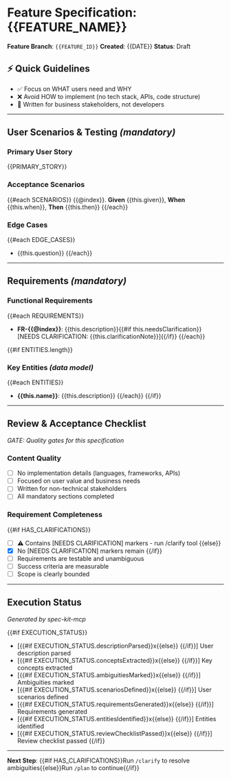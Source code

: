 # Feature Specification: {{FEATURE_NAME}}

**Feature Branch**: `{{FEATURE_ID}}`
**Created**: {{DATE}}
**Status**: Draft

## ⚡ Quick Guidelines
- ✅ Focus on WHAT users need and WHY
- ❌ Avoid HOW to implement (no tech stack, APIs, code structure)
- 👥 Written for business stakeholders, not developers

---

## User Scenarios & Testing *(mandatory)*

### Primary User Story
{{PRIMARY_STORY}}

### Acceptance Scenarios
{{#each SCENARIOS}}
{{@index}}. **Given** {{this.given}}, **When** {{this.when}}, **Then** {{this.then}}
{{/each}}

### Edge Cases
{{#each EDGE_CASES}}
- {{this.question}}
{{/each}}

---

## Requirements *(mandatory)*

### Functional Requirements
{{#each REQUIREMENTS}}
- **FR-{{@index}}**: {{this.description}}{{#if this.needsClarification}} [NEEDS CLARIFICATION: {{this.clarificationNote}}]{{/if}}
{{/each}}

{{#if ENTITIES.length}}
### Key Entities *(data model)*
{{#each ENTITIES}}
- **{{this.name}}**: {{this.description}}
{{/each}}
{{/if}}

---

## Review & Acceptance Checklist
*GATE: Quality gates for this specification*

### Content Quality
- [ ] No implementation details (languages, frameworks, APIs)
- [ ] Focused on user value and business needs
- [ ] Written for non-technical stakeholders
- [ ] All mandatory sections completed

### Requirement Completeness
{{#if HAS_CLARIFICATIONS}}
- [ ] ⚠️ Contains [NEEDS CLARIFICATION] markers - run /clarify tool
{{else}}
- [x] No [NEEDS CLARIFICATION] markers remain
{{/if}}
- [ ] Requirements are testable and unambiguous
- [ ] Success criteria are measurable
- [ ] Scope is clearly bounded

---

## Execution Status
*Generated by spec-kit-mcp*

{{#if EXECUTION_STATUS}}
- [{{#if EXECUTION_STATUS.descriptionParsed}}x{{else}} {{/if}}] User description parsed
- [{{#if EXECUTION_STATUS.conceptsExtracted}}x{{else}} {{/if}}] Key concepts extracted
- [{{#if EXECUTION_STATUS.ambiguitiesMarked}}x{{else}} {{/if}}] Ambiguities marked
- [{{#if EXECUTION_STATUS.scenariosDefined}}x{{else}} {{/if}}] User scenarios defined
- [{{#if EXECUTION_STATUS.requirementsGenerated}}x{{else}} {{/if}}] Requirements generated
- [{{#if EXECUTION_STATUS.entitiesIdentified}}x{{else}} {{/if}}] Entities identified
- [{{#if EXECUTION_STATUS.reviewChecklistPassed}}x{{else}} {{/if}}] Review checklist passed
{{/if}}

---

**Next Step**: {{#if HAS_CLARIFICATIONS}}Run `/clarify` to resolve ambiguities{{else}}Run `/plan` to continue{{/if}}

